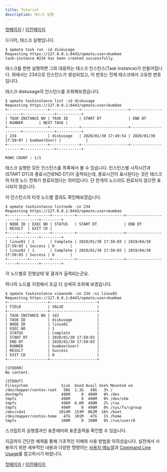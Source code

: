 ```yaml
---
title: Tutorial
description: 태스크 실행
---
```


[첫페이지](QuickTutorial.md) / [이전페이지](QuickTutorial5.md)

드디어, 태스크 실행입니다.

```
$ opmate task run -id diskusage
Requesting https://127.0.0.1:8443/opmate;user=bumbee
task-instance #234 has been created successfully.
```

태스크를 한번 실행하면 그와 대응하는 태스크 인스턴스(Task Instance)가 만들어집니다.
위에서는 234으로 인스턴스가 생성되었고, 이 번호는 전체 태스크에서 고유한 번호입니다.

태스크 diskusage의 인스턴스를 조회해보겠습니다.

```
$ opmate taskinstance list -id diskusage
Requesting https://127.0.0.1:8443/opmate;user=bumbee
+------------------+-------------+---------------------+---------------------+--------------+-----------+
| TASK INSTANCE NO | TASK ID     | START DT            | END DT              | RUNNER       | NEXT TASK |
+------------------+-------------+---------------------+---------------------+--------------+-----------+
| 234              | diskusage   | 2020/01/30 17:49:54 | 2020/01/30 17:50:07 | bumbee(User) |           |
+------------------+-------------+---------------------+---------------------+--------------+-----------+

ROWS COUNT : 1/1
```

태스크 실행한 모든 인스턴스를 목록에서 볼 수 있습니다.
인스턴스별 시작시간과(START DT)과 종료시간(END DT)이 출력되는데, 종료시간이 표시된다는 것은 태스크의 타겟 노드 전체가 완료되었다는 의미입니다.
단 한개의 노드라도 완료되지 않으면 표시되지 않습니다.

이 인스턴스의 타겟 노드별 결과도 확인해보겠습니다.

```
$ opmate taskinstance listnode -in 234
Requesting https://127.0.0.1:8443/opmate;user=bumbee
+---------+---------+----------+---------------------+---------------------+---------+---------+
| NODE ID | EXEC NO | STATUS   | START DT            | END DT              | RESULT  | EXIT CD |
+---------+---------+----------+---------------------+---------------------+---------+---------+
| linux01 | 1       | Complete | 2020/01/30 17:50:03 | 2019/04/30 17:50:03 | Success | 0       |
| linux02 | 1       | Complete | 2020/01/30 17:50:03 | 2019/04/30 17:50:03 | Success | 0       |
+---------+---------+----------+---------------------+---------------------+---------+---------+
```

각 노드별로 진행상태 및 결과가 출력되는군요.

하나의 노드를 지정해서 조금 더 상세히 조회해 보겠습니다.

```
$ opmate taskinstance viewnode -in 234 -ni linux01
Requesting https://127.0.0.1:8443/opmate;user=bumbee
+------------------+---------------------+
| FIELD            | VALUE               |
+------------------+---------------------+
| TASK INSTANCE NO | 142                 |
| TASK ID          | diskusage           |
| NODE ID          | linux01             |
| EXEC NO          | 1                   |
| STATUS           | Complete            |
| START DT         | 2020/01/30 17:50:03 |
| END DT           | 2020/01/30 17:50:03 |
| RUNNER           | bumbee(User)        |
| RESULT           | Success             |
| EXIT CD          | 0                   |
+------------------+---------------------+

[STDERR]
No content.

[STDOUT]
Filesystem               Size  Used Avail Use% Mounted on
/dev/mapper/centos-root   50G  1.3G   49G   3% /
devtmpfs                 486M     0  486M   0% /dev
tmpfs                    496M     0  496M   0% /dev/shm
tmpfs                    496M  6.6M  490M   2% /run
tmpfs                    496M     0  496M   0% /sys/fs/cgroup
/dev/sda1               1014M  153M  862M  16% /boot
/dev/mapper/centos-home   47G  101M   47G   1% /home
tmpfs                    100M     0  100M   0% /run/user/0
```

스크립트의 실행결과인 표준에러와 표준출력을 확인할 수 있습니다.

지금까지 간단한 예제를 통해 기초적인 이해와 사용 방법을 익히셨습니다.
실전에서 사용하기 위한 세부적인 내용과 다양한 명령어는 [사용자 매뉴얼](Overview.md)과 [Command Line Usage](CliUsage.md)를 참고하시기 바랍니다.

[첫페이지](QuickTutorial.md) / [이전페이지](QuickTutorial5.md)
